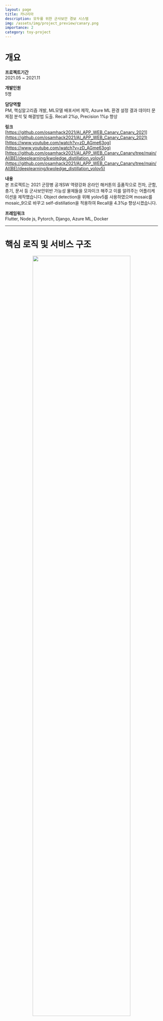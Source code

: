 ```yaml
---
layout: page
title: 카나리아
description: 모두를 위한 군사보안 경보 시스템
img: /assets/img/project_preview/canary.png
importance: 2
category: toy-project
---
```

# 개요
**프로젝트기간**  
2021.05 ~ 2021.11  

**개발인원**  
5명  

**담당역할**  
PM, 핵심알고리즘 개발, ML모델 배포서버 제작, Azure ML 환경 설정 결과 데이터 문제점 분석 및 해결방법 도출. Recall 2%p, Precision 1%p 향상  

**링크**  
[https://github.com/osamhack2021/AI_APP_WEB_Canary_Canary_2021](https://github.com/osamhack2021/AI_APP_WEB_Canary_Canary_2021)  
[https://www.youtube.com/watch?v=zD_AGme63og](https://www.youtube.com/watch?v=zD_AGme63og)  
[https://github.com/osamhack2021/AI_APP_WEB_Canary_Canary/tree/main/AI(BE)/deeplearning/kwoledge_distillation_yolov5](https://github.com/osamhack2021/AI_APP_WEB_Canary_Canary/tree/main/AI(BE)/deeplearning/kwoledge_distillation_yolov5)

**내용**  
본 프로젝트는 2021 군장병 공개SW 역량강화 온라인 해커톤의 출품작으로 전차, 군함, 총기, 문서 등 군사보안위반 가능성 물체들을 모자이크 해주고 이를 알려주는 어플리케이션을 제작했습니다. Object detection을 위해 yolov5를 사용하였으며 mosaic를 mosaic_9으로 바꾸고 self-distillation을 적용하여 Recall을 4.3%p 향상시켰습니다.  

**프레임워크**  
Flutter, Node js, Pytorch, Django, Azure ML, Docker

---

# 핵심 로직 및 서비스 구조
<p align='center'><img src='https://user-images.githubusercontent.com/40621030/210398815-4a9aa64e-33de-4c79-8919-2e3c99183dfe.png' width="80%"/></p>  



Flutter, Node js, Libtorch를 사용하여 제작을 하였습니다. 
팀원 모두 프로젝트가 처음이라는 것을 감안하여 서비스 아키텍쳐와 로직을 최대한 단순하게 잡았습니다. 
YOLOv5를 이용하여 object detection후 opencv를 활용하여 이미지를 모자이크하고 경고메시지를 작성하여 node js에게 넘겼습니다. 
Azure ML은 학습 요청을 queue로 관리하녀 Docker를 통해 실험환경을 구성합니다. 
모델이 학습이 완료되면 Django서버에 파라미터와 성능지표가 등록됩니다. 
Node js가 분석 요청 시 Detection Module은 Django에 성능이 좋은 모델이 있는지 확인하여 있으면 자동으로 다운로드 받습니다.

---

# 개발 과정
## 기술스택

<table align="center">
  <tr align="center">
    <td><a href="https://pytorch.org/"><img src='https://user-images.githubusercontent.com/40621030/136698820-2c869052-ff44-4629-b1b9-7e1ae02df669.png' height=80></a></td>
    <td><a href="https://opencv.org/"><img src='https://user-images.githubusercontent.com/40621030/136698821-10434eb5-1a98-4108-8082-f68297012724.png' height=80></a></td>
    <td><a href="https://cvat.org/"><img src='https://user-images.githubusercontent.com/40621030/136698825-f2e1816f-580b-4cf1-960d-295e9f18a329.png' height=80></a></td>
    <td><a href="https://roboflow.com/"><img src='https://user-images.githubusercontent.com/40621030/136698826-e18a44a9-63d1-498b-a63f-c76bdc603f3b.png' height=80></a></td>
  </tr>
  <tr align="center">
    <td align='center'>PyTorch</td>
    <td align='center'>OpenCV</td>
    <td align='center'>CVAT</td>
    <td align='center'>Roboflow</td>
  </tr>
</table>
<br>

## Object detection VS Semantic segmentation

- Semantic segmentation: 사람을 제외한 배경을 처리
  난이도: 상대적으로 낮음(사람을 대상으로 학습된 model 사용)
  장점: 기존 모델을 사용 시 사람을 깔끔하게 구별 가능
  단점: 오직 사람/배경만 구별 가능, 사람 앞의 물체에 대해선 감지하지 못할 수 있음
  (ex: 기밀 문서를 들고 있는 사람)

- Object detection: 학습한 Class들을 사진 안에서 검출하여 처리
  난이도: 상대적으로 높음(We need to get dataset, annotate them, train model...)
  장점: 여러 다양한 class들을 검출하여 사진의 상황을 대략적으로 파악 가능,
  보안 위반 객체는 detect만 된다면 처리 가능(보안성), 사람 이외의 객체들도 살려낼 수 있음
  단점: segmentation보다 상대적으로 깔끔하지 못한 사진 처리, 높은 데이터 수집 난이도와 큰 시간 소요

보다 높은 보안성을 중시하기로 결정 --> Object detection

## 사용 데이터셋

### Version 1: [ImageNet Object Localization Challenge](https://www.kaggle.com/c/imagenet-object-localization-challenge)
 <p align='center'><img src='https://user-images.githubusercontent.com/40621030/137607638-124c1622-6bfe-4a45-a16b-519314916436.jpg' width="80%"/></p>  

**문제점**

1. 데이터 수 부족
2. 대다수 물체가 정중앙 위치
3. 대다수 물체가 사진 전체를 차지

**해결방안 1 - 데이터 추가**

<table>
  <tr>
    <td align='center'>Orignal Dataset</td>
    <td align='center'>Add more data</td>
  </tr>
  <tr>
    <td align='center'><img src='https://user-images.githubusercontent.com/40621030/137607638-124c1622-6bfe-4a45-a16b-519314916436.jpg' width="80%"/></td>
    <td align='center'><img src='https://user-images.githubusercontent.com/40621030/137607640-9552448f-a39c-4a46-9d50-a523002be0e4.jpg' width="80%"/></td>
  </tr>
</table>

**해결방안 2, 3 - augmentation 방법 변경**

<table>
  <tr>
    <td align='center'>기존</td>
    <td align='center'>변경</td>
  </tr>
  <tr>
    <td align='center'><img src='https://user-images.githubusercontent.com/40621030/137607771-6509a1f3-872a-4bfd-ac0f-389e7dcd8fdc.jpeg' width="80%"/></td>
    <td align='center'><img src='https://user-images.githubusercontent.com/40621030/137607774-68692b66-5324-4184-ba9a-e41151a6a561.jpeg' width="80%"/></td>
  </tr>
</table>
<br>

### 사용 모델
YOLOv5, Efficientnet, SSGlite 등의 모델들을 고려.  
성능과 학습에 들어가는 시간 등을 종합적으로 판단 --> YOLOv5 결정.
(Efficientnet: 학습 시간이 지나치게 많이 소요, SSGlite: YOLOv5보다 낮은 성능)

- YOLOv5 ([original github](https://github.com/ultralytics/yolov5))
<p align='center'><img src='https://user-images.githubusercontent.com/40621030/136682963-80100da0-c31c-4df4-8bff-583e1c1c62f1.png' width="80%"/></p>

**문제점**

<p align='center'><img src='https://user-images.githubusercontent.com/26833433/136901921-abcfcd9d-f978-4942-9b97-0e3f202907df.png' width="80%"/></p>  


1. 낮은 성능
2. 무거운 모델 (ex. yolov5l6)

**해결방안**

- knowledge distillation ([paper link](https://arxiv.org/abs/1906.03609))
  <p align='center'><img src='https://user-images.githubusercontent.com/40621030/136683028-fb1ca2f0-97c0-4581-9b7a-64e26536d7af.png' width="80%"/></p>  

### 성능 향상

<table align="center">
  <tr align="center">
    <td>enhance</td>
    <td>model</td>
    <td>precision</td>
    <td>recall</td>
    <td>mAP_0.5</td>
    <td>mAP_0.5:0.95</td>
  </tr>
  <tr align="center">
    <td>Before add dataset</td>
    <td>yolov5m6</td>
    <td>0.602</td>
    <td>0.651</td>
    <td>0.671</td>
    <td>0.535</td>
  </tr>
  <tr align="center">
    <td>None (Add dataset)</td>
    <td>yolov5m6</td>
    <td>0.736</td>
    <td>0.779</td>
    <td>0.815</td>
    <td>0.599</td>
  </tr>
  <tr align="center">
    <td>mosaic_9 50%</td>
    <td>yolov5m6</td>
    <td>0.736</td>
    <td>0.779</td>
    <td>0.815</td>
    <td>0.599</td>
  </tr>
  <tr align="center">
    <td>mosaic_9 100%</td>
    <td>yolov5m6</td>
    <td>0.739</td>
    <td>0.813a</td>
    <td>0.806</td>
    <td>0.594</td>
  </tr>
  <tr align="center">
    <td>self distillation</td>
    <td>yolov5m6</td>
    <td>0.722</td>
    <td>0.822</td>
    <td>0.807</td>
    <td>0.592</td>
  </tr>
</table>
<br>
<table align="center">
 <tr>
  <td align='center'>Original Image</td>
  <td align='center'>Result Image</td>
 </tr>
 <tr>
  <td align='center'><img src='https://user-images.githubusercontent.com/40621030/136698553-a00eb618-7783-41d9-bd2c-203dbbd60946.jpg' width="80%"/></td>
  <td align='center'><img src='https://user-images.githubusercontent.com/40621030/136698552-42c71108-9efc-4c88-a68a-3f5aec8452c6.jpg' width="80%"/></td>
 </tr>
</table>